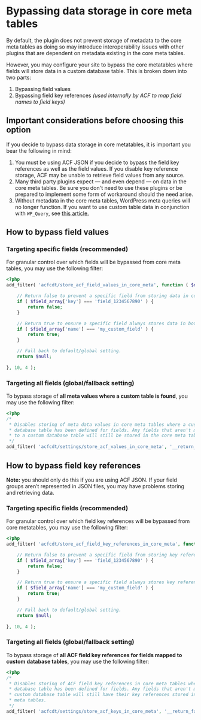 # Bypassing data storage in core meta tables

By default, the plugin does not prevent storage of metadata to the core meta tables as doing so may introduce interoperability issues with other plugins that are dependent on metadata existing in the core meta tables. 

However, you may configure your site to bypass the core metatables where fields will store data in a custom database table. This is broken down into two parts:

1. Bypassing field values
2. Bypassing field key references *(used internally by ACF to map field names to field keys)*

## Important considerations before choosing this option

If you decide to bypass data storage in core metatables, it is important you bear the following in mind: 

1. You must be using ACF JSON if you decide to bypass the field key references as well as the field values. If you disable key reference storage, ACF may be unable to retrieve field values from any source.
2. Many third party plugins expect — and even depend — on data in the core meta tables. Be sure you don't need to use these plugins or be prepared to implement some form of workaround should the need arise. 
3. Without metadata in the core meta tables, WordPress meta queries will no longer function. If you want to use custom table data in conjunction with `WP_Query`, see [this article.](https://hookturn.io/2019/09/how-to-use-acf-custom-database-tables-data-with-wp_query-objects/)

## How to b**ypass field values**

### Targeting specific fields (recommended)

For granular control over which fields will be bypassed from core meta tables, you may use the following filter:

```php
<?php
add_filter( 'acfcdt/store_acf_field_values_in_core_meta', function ( $null, $field_array, $object_id, $object_type ) {

	// Return false to prevent a specific field from storing data in core meta tables.
	if ( $field_array['key'] === 'field_1234567890' ) {
		return false;
	}

	// Return true to ensure a specific field always stores data in both custom and core meta tables.
	if ( $field_array['name'] === 'my_custom_field' ) {
		return true;
	}

	// Fall back to default/global setting.
	return $null;
	
}, 10, 4 );
```

### Targeting all fields (global/fallback setting)

To bypass storage of **all meta values where a custom table is found**, you may use the following filter:

```php
<?php
/*
 * Disables storing of meta data values in core meta tables where a custom 
 * database table has been defined for fields. Any fields that aren't mapped
 * to a custom database table will still be stored in the core meta tables. 
 */
add_filter( 'acfcdt/settings/store_acf_values_in_core_meta', '__return_false' );
```

## How to bypass **field key references**

**Note:** you should only do this if you are using ACF JSON. If your field groups aren’t represented in JSON files, you may have problems storing and retrieving data.

### Targeting specific fields (recommended)

For granular control over which field key references will be bypassed from core metatables, you may use the following filter:

```php
<?php
add_filter( 'acfcdt/store_acf_field_key_references_in_core_meta', function ( $null, $field_array, $object_id, $object_type ) {

	// Return false to prevent a specific field from storing key references in core meta tables.
	if ( $field_array['key'] === 'field_1234567890' ) {
		return false;
	}

	// Return true to ensure a specific field always stores key references in both custom and core meta tables.
	if ( $field_array['name'] === 'my_custom_field' ) {
		return true;
	}

	// Fall back to default/global setting.
	return $null;
	
}, 10, 4 );
```

### Targeting all fields (global/fallback setting)

To bypass storage of **all ACF field key references for fields mapped to custom database tables**, you may use the following filter:

```php
<?php
/*
 * Disables storing of ACF field key references in core meta tables where a custom 
 * database table has been defined for fields. Any fields that aren't mapped to a 
 * custom database table will still have their key references stored in the core 
 * meta tables. 
 */
add_filter( 'acfcdt/settings/store_acf_keys_in_core_meta', '__return_false' );
```